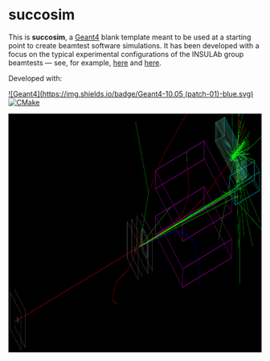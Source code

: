 # succosim

This is **succosim**, a [Geant4](http://www.geant4.org/geant4/) blank template meant to be used at a starting point to create beamtest software simulations. It has been developed with a focus on the typical experimental configurations of the INSULAb group beamtests &mdash; see, for example, [here](https://indico.cern.ch/event/731649/contributions/3237202/) and [here](http://cds.cern.ch/record/2672249).

Developed with:

[![Geant4](https://img.shields.io/badge/Geant4-10.05 (patch-01)-blue.svg)](http://www.geant4.org/geant4/) [![CMake](https://img.shields.io/badge/CMake-3.18.2-blue.svg)](https://cmake.org/)

<p align="center">
    <img src="./readme_pics/test_mode.png" alt="readme_pics/anaKrys_setup_example.png" width="990" height="475">
</p>
